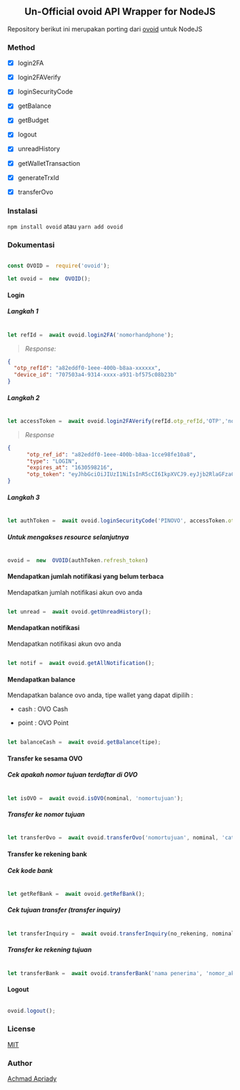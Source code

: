 ## <center>Un-Official ovoid API Wrapper for NodeJS</center>

Repository berikut ini merupakan porting dari [ovoid](https://github.com/lintangtimur/ovoid/) untuk NodeJS

  

### Method

  

- [x] login2FA

- [x] login2FAVerify

- [x] loginSecurityCode

- [x] getBalance

- [x] getBudget

- [x] logout

- [x] unreadHistory

- [x] getWalletTransaction

- [x] generateTrxId

- [x] transferOvo

  

### Instalasi

  

`npm install ovoid` atau `yarn add ovoid`

  

### Dokumentasi

```js

const OVOID =  require('ovoid');

let ovoid =  new  OVOID();

```

#### Login

##### Langkah 1

```js

let refId =  await ovoid.login2FA('nomorhandphone');

```

> *Response:*
```json
{
  "otp_refId": "a82eddf0-1eee-400b-b8aa-xxxxxx",
  "device_id": "707503a4-9314-xxxx-a931-bf575c08b23b"
}
```

##### Langkah 2

```js

let accessToken =  await ovoid.login2FAVerify(refId.otp_refId,'OTP','nomorhandphone', refId.device_id);

```

> *Response*
```json
{
      "otp_ref_id": "a82eddf0-1eee-400b-b8aa-1cce98fe10a8",
      "type": "LOGIN",
      "expires_at": "1630598216",
      "otp_token": "eyJhbGciOiJIUzI1NiIsInR5cCI6IkpXVCJ9.eyJjb2RlaGFzaCI6IlptWmxZekJrTnpBeU5ESXpOR00zTjJGbU1Ea3daakF6TXpJMk1qTXdNV1UiLCJyYW5kb20iOiJNamt3TmpNM056STQiLCJ2ZXJzaW9uIjoxfQ.xxxxxxxxxxxxxx"
}
```

##### Langkah 3

```js

let authToken =  await ovoid.loginSecurityCode('PINOVO', accessToken.otp_ref_id, 'nomorhandphone', refId.otp_refId, refId.device_id);

```

##### Untuk mengakses resource selanjutnya

```js

ovoid =  new  OVOID(authToken.refresh_token)

```

  

#### Mendapatkan jumlah notifikasi yang belum terbaca

Mendapatkan jumlah notifikasi akun ovo anda

```js

let unread =  await ovoid.getUnreadHistory();

```

  

#### Mendapatkan notifikasi

Mendapatkan notifikasi akun ovo anda

```js

let notif =  await ovoid.getAllNotification();

```

  

#### Mendapatkan balance

Mendapatkan balance ovo anda, tipe wallet yang dapat dipilih :

- cash : OVO Cash

- point : OVO Point

```js

let balanceCash =  await ovoid.getBalance(tipe);

```

  

#### Transfer ke sesama OVO

##### Cek apakah nomor tujuan terdaftar di OVO

```js

let isOVO =  await ovoid.isOVO(nominal, 'nomortujuan');

```

##### Transfer ke nomor tujuan

```js

let transferOvo =  await ovoid.transferOvo('nomortujuan', nominal, 'catatan');

```

  

#### Transfer ke rekening bank

##### Cek kode bank

```js

let getRefBank =  await ovoid.getRefBank();

```

##### Cek tujuan transfer (transfer inquiry)

```js

let transferInquiry =  await ovoid.transferInquiry(no_rekening, nominal, 'kodebank', 'nama bank', 'catatan');

```

##### Transfer ke rekening tujuan

```js

let transferBank =  await ovoid.transferBank('nama penerima', 'nomor_akun_ovo', 'nomor_rekening_tujuan', nominal, 'kodebank', 'nama bank', 'pesan', 'catatan');

```

  

#### Logout

```js

ovoid.logout();

```

  
  
  
  

### License

  

[MIT](https://github.com/apriady/nodejs-bca-scraper/blob/master/LICENSE)

  

### Author

  

[Achmad Apriady](mailto:achmad.apriady@gmail.com)